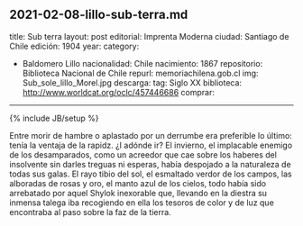 2021-02-08-lillo-sub-terra.md
---
title: Sub terra
layout: post
editorial: Imprenta Moderna
ciudad: Santiago de Chile
edición: 1904
year: 
category: 
- Baldomero Lillo
nacionalidad: Chile
nacimiento: 1867
repositorio: Biblioteca Nacional de Chile
repurl: memoriachilena.gob.cl
img: Sub_sole_lillo_Morel.jpg
descarga: 
tag: Siglo XX
biblioteca: http://www.worldcat.org/oclc/457446686
comprar: 
---
{% include JB/setup %}

Entre morir de hambre o aplastado por un derrumbe era preferible lo último: tenía la ventaja de la rapidz. ¿I adónde ir? El invierno, el implacable enemigo de los desamparados, como un acreedor que cae sobre los haberes del insolvente sin darles treguas ni esperas, había despojado a la naturaleza de todas sus galas. El rayo tibio del sol, el esmaltado verdor de los campos, las alboradas de rosas y oro, el manto azul de los cielos, todo había sido arrebatado por aquel Shylok inexorable que, llevando en la diestra su inmensa talega iba recogiendo en ella los tesoros de color y de luz que encontraba al paso sobre la faz de la tierra.
